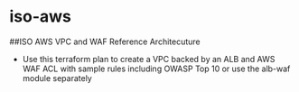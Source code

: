 # iso-aws
##ISO AWS VPC and WAF Reference Architecuture
* Use this terraform plan to create a VPC backed by an ALB and AWS WAF ACL with sample rules including OWASP Top 10 or use the alb-waf module separately
